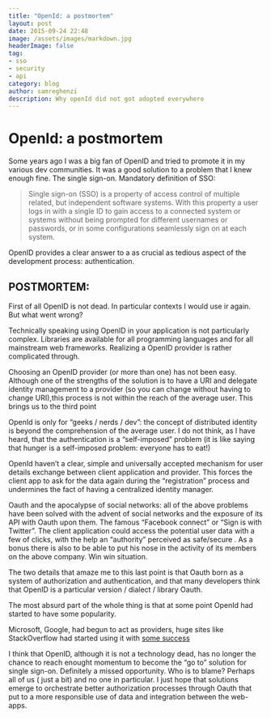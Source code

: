 ```yaml
---
title: "OpenId: a postmortem"
layout: post
date: 2015-09-24 22:48
image: /assets/images/markdown.jpg
headerImage: false
tag:
- sso
- security
- api
category: blog
author: samreghenzi
description: Why openId did not got adopted everywhere
---
```

# OpenId: a postmortem

Some years ago I was a big fan of OpenID and tried to promote it in my various dev communities. It was a good solution to a problem that I knew enough fine. The single sign-on. Mandatory definition of SSO:
> Single sign-on (SSO) is a property of access control of multiple related, but independent software systems.
> With this property a user logs in with a single ID to gain access to a connected system or systems without being prompted for different usernames or passwords, or in some configurations seamlessly sign on at each system.

OpenID provides a clear answer to a as crucial as tedious aspect of the development process: authentication.

## POSTMORTEM:

First of all OpenID is not dead. In particular contexts I would use ir again. But what went wrong?

Technically speaking using OpenID in your application is not particularly complex. Libraries are available for all programming languages ​​and for all mainstream web frameworks. Realizing a OpenID provider is rather complicated through.

Choosing an OpenID provider (or more than one) has not been easy. Although one of the strengths of the solution is to have a URI and delegate identity management to a provider (so you can change without having to change URI),this process is not within the reach of the average user. This brings us to the third point

OpenId is only for “geeks / nerds / dev”: the concept of distributed identity is beyond the comprehension of the average user. I do not think, as I have heard, that the authentication is a “self-imposed” problem (it is like saying that hunger is a self-imposed problem: everyone has to eat!)

OpenId haven’t a clear, simple and universally accepted mechanism for user details exchange between client application and provider. This forces the client app to ask for the data again during the “registration” process and undermines the fact of having a centralized identity manager.

Oauth and the apocalypse of social networks: all of the above problems have been solved with the advent of social networks and the exposure of its API with Oauth upon them. The famous “Facebook connect” or “Sign is with Twitter”. The client application could access the potential user data with a few of clicks, with the help an “authority” perceived as safe/secure . As a bonus there is also to be able to put his nose in the activity of its members on the above company. Win win situation.

The two details that amaze me to this last point is that Oauth born as a system of authorization and authentication, and that many developers think that OpenID is a particular version / dialect / library Oauth.

The most absurd part of the whole thing is that at some point OpenId had started to have some popularity.

Microsoft, Google, had begun to act as providers, huge sites like StackOverflow had started using it with [some success](http://blog.stackoverflow.com/2010/04/openid-one-year-later/)

I think that OpenID, although it is not a technology dead, has no longer the chance to reach enought momentum to become the “go to” solution for single sign-on. Definitely a missed opportunity. Who is to blame? Perhaps all of us ( just a bit) and no one in particular. I just hope that solutions emerge to orchestrate better authorization processes through Oauth that put to a more responsible use of data and integration between the web-apps.
